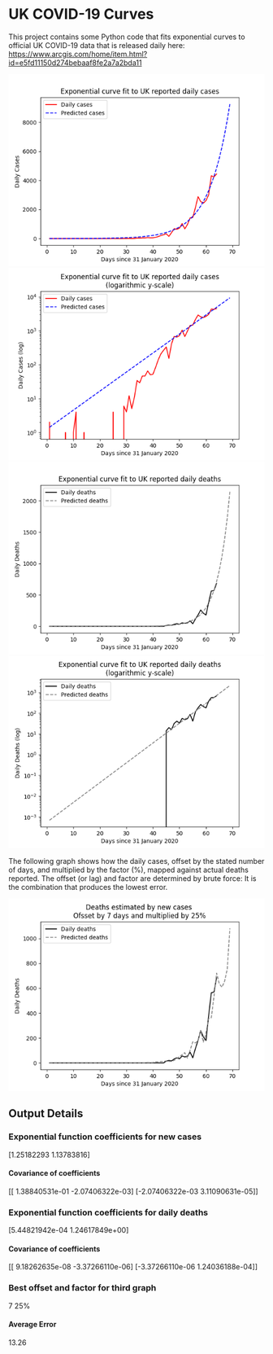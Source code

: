 # UK COVID-19 Curves

This project contains some Python code that fits exponential curves to
official UK COVID-19 data that is released daily here: <https://www.arcgis.com/home/item.html?id=e5fd11150d274bebaaf8fe2a7a2bda11>

![Graph of actual cases and exponential curve](./out/cases.png)
![Graph of actual cases and exponential curve](./out/cases-log.png)
![Graph of actual cases and exponential deaths](./out/deaths.png)
![Graph of actual cases and exponential deaths](./out/deaths-log.png)

The following graph shows how the daily cases, offset by the stated number of days,
and  multiplied by the factor (%), mapped against actual deaths reported.
The offset (or lag) and factor are determined by brute force:
It is the combination that produces the lowest error.

![Graph of predicted deaths based on earlier new cases](./out/cases-deaths.png)

Output Details
--------------
<h3>Exponential function coefficients for new cases</h3>
[1.25182293 1.13783816]
<h4>Covariance of coefficients</h4>
[[ 1.38840531e-01 -2.07406322e-03]
 [-2.07406322e-03  3.11090631e-05]]
<h3>Exponential function coefficients for daily deaths</h3>
[5.44821942e-04 1.24617849e+00]
<h4>Covariance of coefficients</h4>
[[ 9.18262635e-08 -3.37266110e-06]
 [-3.37266110e-06  1.24036188e-04]] <br/>
<h3>Best offset and factor for third graph</h3>
7 25%
<h4>Average Error</h4>
13.26
